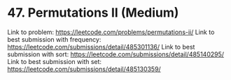 # 47. Permutations II (Medium)

Link to problem: https://leetcode.com/problems/permutations-ii/
Link to best submission with frequency: https://leetcode.com/submissions/detail/485301136/
Link to best submission with sort: https://leetcode.com/submissions/detail/485140295/
Link to best submission with set: https://leetcode.com/submissions/detail/485130359/
